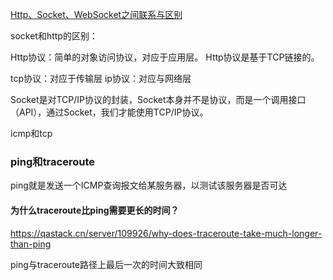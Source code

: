 [Http、Socket、WebSocket之间联系与区别](https://www.cnblogs.com/aspirant/p/11334957.html)

socket和http的区别：

Http协议：简单的对象访问协议，对应于应用层。 Http协议是基于TCP链接的。

tcp协议：对应于传输层
ip协议：对应与网络层

Socket是对TCP/IP协议的封装，Socket本身并不是协议，而是一个调用接口（API），通过Socket，我们才能使用TCP/IP协议。



icmp和tcp

### ping和traceroute

ping就是发送一个ICMP查询报文给某服务器，以测试该服务器是否可达



#### 为什么traceroute比ping需要更长的时间？

https://qastack.cn/server/109926/why-does-traceroute-take-much-longer-than-ping

ping与traceroute路径上最后一次的时间大致相同
